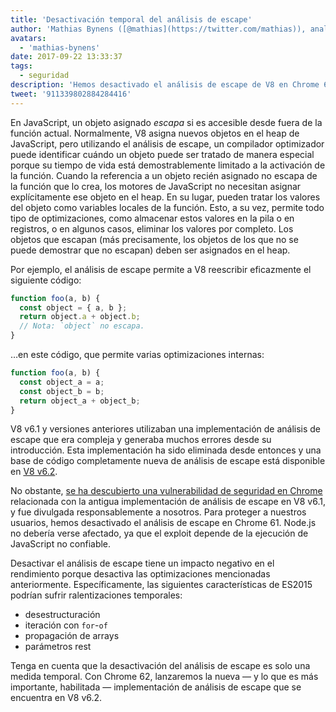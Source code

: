 ```yaml
---
title: 'Desactivación temporal del análisis de escape'
author: 'Mathias Bynens ([@mathias](https://twitter.com/mathias)), analista de escape de sandbox'
avatars:
  - 'mathias-bynens'
date: 2017-09-22 13:33:37
tags:
  - seguridad
description: 'Hemos desactivado el análisis de escape de V8 en Chrome 61 para proteger a los usuarios contra una vulnerabilidad de seguridad.'
tweet: '911339802884284416'
---
```

En JavaScript, un objeto asignado _escapa_ si es accesible desde fuera de la función actual. Normalmente, V8 asigna nuevos objetos en el heap de JavaScript, pero utilizando el análisis de escape, un compilador optimizador puede identificar cuándo un objeto puede ser tratado de manera especial porque su tiempo de vida está demostrablemente limitado a la activación de la función. Cuando la referencia a un objeto recién asignado no escapa de la función que lo crea, los motores de JavaScript no necesitan asignar explícitamente ese objeto en el heap. En su lugar, pueden tratar los valores del objeto como variables locales de la función. Esto, a su vez, permite todo tipo de optimizaciones, como almacenar estos valores en la pila o en registros, o en algunos casos, eliminar los valores por completo. Los objetos que escapan (más precisamente, los objetos de los que no se puede demostrar que no escapan) deben ser asignados en el heap.

<!--truncate-->
Por ejemplo, el análisis de escape permite a V8 reescribir eficazmente el siguiente código:

```js
function foo(a, b) {
  const object = { a, b };
  return object.a + object.b;
  // Nota: `object` no escapa.
}
```

…en este código, que permite varias optimizaciones internas:

```js
function foo(a, b) {
  const object_a = a;
  const object_b = b;
  return object_a + object_b;
}
```

V8 v6.1 y versiones anteriores utilizaban una implementación de análisis de escape que era compleja y generaba muchos errores desde su introducción. Esta implementación ha sido eliminada desde entonces y una base de código completamente nueva de análisis de escape está disponible en [V8 v6.2](/blog/v8-release-62).

No obstante, [se ha descubierto una vulnerabilidad de seguridad en Chrome](https://chromereleases.googleblog.com/2017/09/stable-channel-update-for-desktop_21.html) relacionada con la antigua implementación de análisis de escape en V8 v6.1, y fue divulgada responsablemente a nosotros. Para proteger a nuestros usuarios, hemos desactivado el análisis de escape en Chrome 61. Node.js no debería verse afectado, ya que el exploit depende de la ejecución de JavaScript no confiable.

Desactivar el análisis de escape tiene un impacto negativo en el rendimiento porque desactiva las optimizaciones mencionadas anteriormente. Específicamente, las siguientes características de ES2015 podrían sufrir ralentizaciones temporales:

- desestructuración
- iteración con `for`-`of`
- propagación de arrays
- parámetros rest

Tenga en cuenta que la desactivación del análisis de escape es solo una medida temporal. Con Chrome 62, lanzaremos la nueva — y lo que es más importante, habilitada — implementación de análisis de escape que se encuentra en V8 v6.2.
